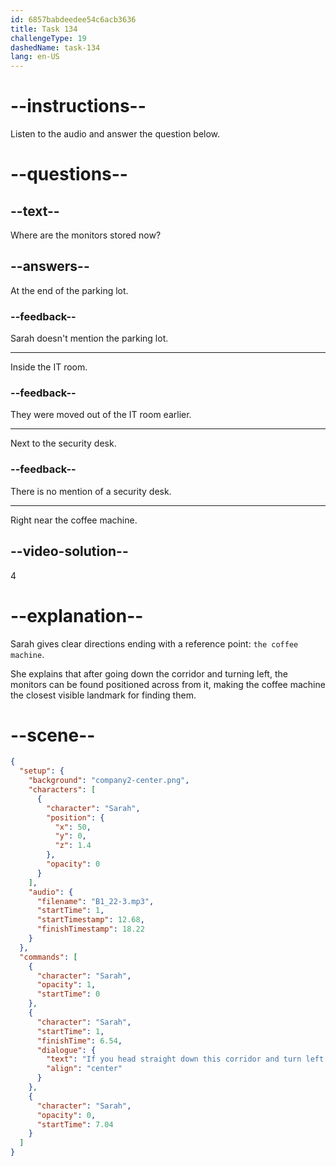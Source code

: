 ```yaml
---
id: 6857babdeedee54c6acb3636
title: Task 134
challengeType: 19
dashedName: task-134
lang: en-US
---
```


<!-- (Audio) Sarah: If you head straight down this corridor and turn left at the break area, you'll see them stored right across from the coffee machine. -->

# --instructions--

Listen to the audio and answer the question below.

# --questions--

## --text--

Where are the monitors stored now?

## --answers--

At the end of the parking lot.

### --feedback--

Sarah doesn't mention the parking lot.

---

Inside the IT room.

### --feedback--

They were moved out of the IT room earlier.

---

Next to the security desk.

### --feedback--

There is no mention of a security desk.

---

Right near the coffee machine.

## --video-solution--

4

# --explanation--

Sarah gives clear directions ending with a reference point: `the coffee machine`.

She explains that after going down the corridor and turning left, the monitors can be found positioned across from it, making the coffee machine the closest visible landmark for finding them.

# --scene--

```json
{
  "setup": {
    "background": "company2-center.png",
    "characters": [
      {
        "character": "Sarah",
        "position": {
          "x": 50,
          "y": 0,
          "z": 1.4
        },
        "opacity": 0
      }
    ],
    "audio": {
      "filename": "B1_22-3.mp3",
      "startTime": 1,
      "startTimestamp": 12.68,
      "finishTimestamp": 18.22
    }
  },
  "commands": [
    {
      "character": "Sarah",
      "opacity": 1,
      "startTime": 0
    },
    {
      "character": "Sarah",
      "startTime": 1,
      "finishTime": 6.54,
      "dialogue": {
        "text": "If you head straight down this corridor and turn left at the break area, you'll see them stored right across from the coffee machine.",
        "align": "center"
      }
    },
    {
      "character": "Sarah",
      "opacity": 0,
      "startTime": 7.04
    }
  ]
}
```
